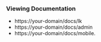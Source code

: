### Viewing Documentation
*   https://your-domain/docs/lk
*   https://your-domain/docs/admin
*   https://your-domain/docs/mobile.


